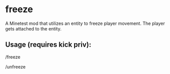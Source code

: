 # freeze

A Minetest mod that utilizes an entity to freeze player movement. The player gets attached to the entity.

## Usage (requires kick priv):

/freeze <playername>

/unfreeze <playername>



